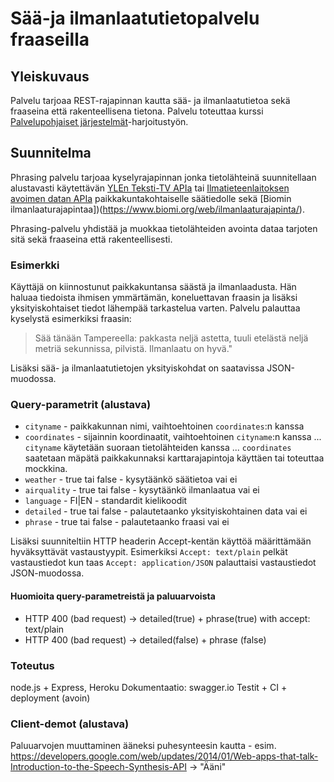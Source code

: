 # Sää-ja ilmanlaatutietopalvelu fraaseilla

## Yleiskuvaus

Palvelu tarjoaa REST-rajapinnan kautta sää- ja ilmanlaatutietoa sekä fraaseina
että rakenteellisena tietona. Palvelu toteuttaa kurssi [Palvelupohjaiset järjestelmät](http://palpo.github.io/)-harjoitustyön.

## Suunnitelma

Phrasing palvelu tarjoaa kyselyrajapinnan jonka tietolähteinä suunnitellaan alustavasti käytettävän [YLEn Teksti-TV APIa](http://apisuomi.fi/shop/json/yle-teksti-tv-api/) tai [Ilmatieteenlaitoksen avoimen datan APIa](https://ilmatieteenlaitos.fi/avoin-data) paikkakuntakohtaiselle säätiedolle sekä [Biomin ilmanlaaturajapintaa])(https://www.biomi.org/web/ilmanlaaturajapinta/).

Phrasing-palvelu yhdistää ja muokkaa tietolähteiden avointa dataa tarjoten sitä sekä fraaseina että rakenteellisesti.

### Esimerkki

Käyttäjä on kiinnostunut paikkakuntansa säästä ja ilmanlaadusta. Hän haluaa tiedoista ihmisen ymmärtämän, koneluettavan fraasin ja lisäksi yksityiskohtaiset tiedot lähempää tarkastelua varten. Palvelu palauttaa kyselystä esimerkiksi fraasin:
> Sää tänään Tampereella: pakkasta neljä astetta, tuuli etelästä neljä metriä sekunnissa, pilvistä. Ilmanlaatu on hyvä."

Lisäksi sää- ja ilmanlaatutietojen yksityiskohdat on saatavissa JSON-muodossa.

### Query-parametrit (alustava)

* `cityname` - paikkakunnan nimi, vaihtoehtoinen `coordinates`:n kanssa
* `coordinates` - sijainnin koordinaatit, vaihtoehtoinen `cityname`:n kanssa 
... `cityname` käytetään suoraan tietolähteiden kanssa
... `coordinates` saatetaan mäpätä paikkakunnaksi karttarajapintoja käyttäen tai toteuttaa mockkina.
* `weather` - true tai false - kysytäänkö säätietoa vai ei
* `airquality` - true tai false - kysytäänkö ilmanlaatua vai ei
* `language` - FI|EN - standardit kielikoodit
* `detailed` - true tai false - palautetaanko yksityiskohtainen data vai ei
* `phrase` - true tai false - palautetaanko fraasi vai ei

Lisäksi suunniteltiin HTTP headerin Accept-kentän käyttöä määrittämään hyväksyttävät vastaustyypit. Esimerkiksi `Accept: text/plain` pelkät vastaustiedot kun taas `Accept: application/JSON` palauttaisi vastaustiedot JSON-muodossa.

#### Huomioita query-parametreistä ja paluuarvoista

* HTTP 400 (bad request) -> detailed(true) + phrase(true) with accept: text/plain
* HTTP 400 (bad request) -> detailed(false) + phrase (false)

### Toteutus

node.js + Express, Heroku
Dokumentaatio: swagger.io
Testit + CI + deployment (avoin)

### Client-demot (alustava)

Paluuarvojen muuttaminen ääneksi puhesynteesin kautta - esim. https://developers.google.com/web/updates/2014/01/Web-apps-that-talk-Introduction-to-the-Speech-Synthesis-API -> "Ääni"

